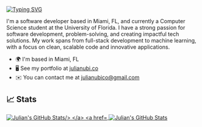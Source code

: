 [![Typing SVG](https://readme-typing-svg.herokuapp.com?font=Source+Code+Pro&size=26&pause=1000&color=2AFF12&vCenter=true&width=435&lines=Hey+there%2C+I'm+Julian+%F0%9F%91%8B)](https://git.io/typing-svg)

I'm a software developer based in Miami, FL, and currently a Computer Science student at the University of Florida. I have a strong passion for software development, problem-solving, and creating impactful tech solutions. My work spans from full-stack development to machine learning, with a focus on clean, scalable code and innovative applications.

* 🌍  I'm based in Miami, FL
* 🖥️  See my portfolio at [julianubi.co](http://julianubi.co)
* ✉️  You can contact me at [julianubico@gmail.com](mailto:julianubico@gmail.com)

## 📈 Stats
<a href="https://github.com/MartinHeinz/MartinHeinz">
  <img align="center" src="https://github-readme-stats.vercel.app/api?username=d4julian&hide_rank=true&show_icons=true&theme=dark&line_height=27" alt="Julian's GitHub Stats/>
</a>
<a href="https://github.com/MartinHeinz/MartinHeinz">
  <img align="center" src="https://github-readme-stats.vercel.app/api/top-langs/?username=d4julian&theme=dark&langs_count=3" alt="Julian's GitHub Stats" />
</a>
